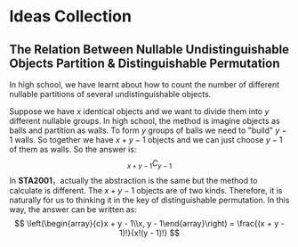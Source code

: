 # Ideas Collection

## The Relation Between Nullable Undistinguishable Objects Partition & Distinguishable Permutation

In high school, we have learnt about how to count the number of different nullable partitions of several undistinguishable objects.

Suppose we have $x$ identical objects and we want to divide them into $y$ different nullable groups. In high school, the method is imagine objects as balls and partition as walls. To form $y$ groups of balls we need to "build" $y - 1$ walls. So together we have $x + y - 1$ objects and we can just choose $y - 1$ of them as walls. So the answer is:
$$
_{x + y - 1} C _{y - 1}
$$
In **STA2001**，actually the abstraction is the same but the method to calculate is different. The $x + y - 1$ objects are of two kinds. Therefore, it is naturally for us to thinking it in the key of distinguishable permutation. In this way, the answer can be written as:
$$
\left(\begin{array}{c}x + y - 1\\x, y - 1\end{array}\right) = \frac{(x + y - 1)!}{x!(y - 1)!}
$$
